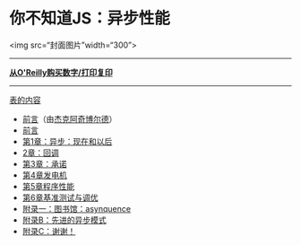 
# 你不知道JS：异步性能

<img src=“封面图片”width=“300”>

* * *

**[从O'Reilly购买数字/打印复印](http://shop.oreilly.com/product/0636920033752.do)**

* * *

[表的内容](toc.md)

-   [前言](foreword.md)（由[杰克阿奇博尔德](http://jakearchibald.com)）
-   [前言](../preface.md)
-   [第1章：异步：现在和以后](ch1.md)
-   [2章：回调](ch2.md)
-   [第3章：承诺](ch3.md)
-   [第4章发电机](ch4.md)
-   [第5章程序性能](ch5.md)
-   [第6章基准测试与调优](ch6.md)
-   [附录一：图书馆：asynquence](apA.md)
-   [附录B：先进的异步模式](apB.md)
-   [附录C：谢谢！](apC.md)
